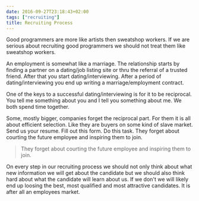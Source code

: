 ```yaml
---
date: 2016-09-27T23:18:43+02:00
tags: ["recruiting"]
title: Recruiting Process
---
```

Good programmers are more like artists then sweatshop workers. If we are serious about recruiting good programmers we should not treat them like sweatshop workers.

An employment is somewhat like a marriage. The relationship starts by finding a partner on a dating/job listing site or thru the referral of a trusted friend. After that you start dating/interviewing. After a period of dating/interviewing you end up writing a marriage/employment contract.

One of the keys to a successful dating/interviewing is for it to be reciprocal. You tell me something about you and I tell you something about me. We both spend time together.

Some, mostly bigger, companies forget the reciprocal part. For them it is all about efficient selection. Like they are buyers on some kind of slave market. Send us your resume. Fill out this form. Do this task. They forget about courting the future employee and inspiring them to join.

> They forget about courting the future employee and inspiring them to join.

On every step in our recruiting process we should not only think about what new information we will get about the candidate but we should also think hard about what the candidate will learn about us. If we don't we will likely end up loosing the best, most qualified and most attractive candidates. It is after all an employees market.